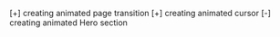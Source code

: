 [+] creating animated page transition
[+] creating animated cursor
[-] creating animated Hero section
